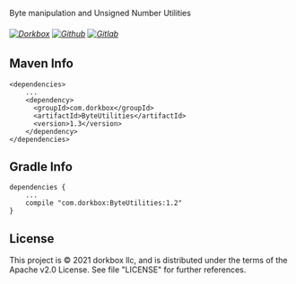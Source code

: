 Byte manipulation and Unsigned Number Utilities

###### [![Dorkbox](https://badge.dorkbox.com/dorkbox.svg "Dorkbox")](https://git.dorkbox.com/dorkbox/ByteUtilities) [![Github](https://badge.dorkbox.com/github.svg "Github")](https://github.com/dorkbox/ByteUtilities) [![Gitlab](https://badge.dorkbox.com/gitlab.svg "Gitlab")](https://gitlab.com/dorkbox/ByteUtilities)


Maven Info
---------
```
<dependencies>
    ...
    <dependency>
      <groupId>com.dorkbox</groupId>
      <artifactId>ByteUtilities</artifactId>
      <version>1.3</version>
    </dependency>
</dependencies>
```

Gradle Info
---------
````
dependencies {
    ...
    compile "com.dorkbox:ByteUtilities:1.2"
}
````


License
---------
This project is © 2021 dorkbox llc, and is distributed under the terms of the Apache v2.0 License. See file "LICENSE" for further 
references.

